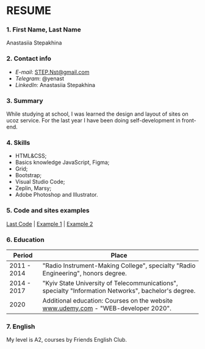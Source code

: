 # RESUME

### 1. First Name, Last Name

Anastasiia Stepakhina

### 2. Contact info
* *E-mail*: STEP.Nst@gmail.com
* *Telegram*: @yenast
* *LinkedIn*: Anastasiia Stepakhina
### 3. Summary
While studying at school, I was learned the design and layout of sites on ucoz service. For the last year I have been doing self-development in front-end.
### 4. Skills
* HTML&CSS;
* Basics knowledge JavaScript, Figma;
* Grid;
* Bootstrap;
* Visual Studio Code;
* Zeplin, Marsy;
* Adobe Photoshop and Illustrator.
### 5. Code and sites examples 
[Last Code](https://github.com/telleQ/training/blob/master/index.html)
| [Example 1](https://gracious-brahmagupta-b05d3a.netlify.app/)
| [Example 2](https://tender-lalande-3d0dfe.netlify.app/)
### 6. Education

Period | Place
------------ | -------------
2011 - 2014  | "Radio Instrument-Making College", specialty "Radio Engineering", honors degree.
2014 - 2017| "Kyiv State University of Telecommunications", specialty "Information Networks", bachelor's degree.
2020|Additional education: Courses on the website www.udemy.com - "WEB-developer 2020".

### 7. English
My level is A2, courses by Friends English Club.
